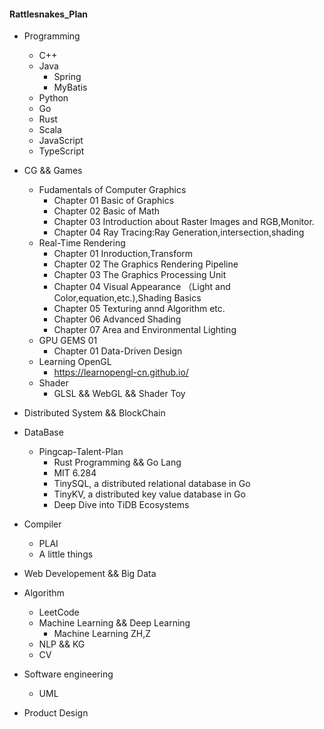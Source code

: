 #### Rattlesnakes_Plan

* Programming
   * C++
   * Java
      * Spring
      * MyBatis 
   * Python
   * Go
   * Rust
   * Scala
   * JavaScript
   * TypeScript

* CG  && Games
   * Fudamentals of Computer Graphics
       * Chapter 01 Basic of Graphics
       * Chapter 02 Basic of Math
       * Chapter 03 Introduction about Raster Images and RGB,Monitor.
       * Chapter 04 Ray Tracing:Ray Generation,intersection,shading
   * Real-Time Rendering
       * Chapter 01 Inroduction,Transform
       * Chapter 02 The Graphics Rendering Pipeline
       * Chapter 03 The Graphics Processing Unit
       * Chapter 04 Visual Appearance （Light and Color,equation,etc.),Shading Basics
       * Chapter 05 Texturing annd Algorithm etc.
       * Chapter 06 Advanced Shading
       * Chapter 07 Area and Environmental Lighting
   * GPU GEMS 01
       * Chapter 01 Data-Driven Design
   * Learning OpenGL
       * https://learnopengl-cn.github.io/ 
   * Shader
       * GLSL && WebGL && Shader Toy

* Distributed System && BlockChain
 
  

* DataBase
   * Pingcap-Talent-Plan
        * Rust Programming  && Go Lang
        * MIT 6.284
        * TinySQL, a distributed relational database in Go
        * TinyKV, a distributed key value database in Go
        * Deep Dive into TiDB Ecosystems
* Compiler
   * PLAI
   * A little things

* Web Developement && Big Data

* Algorithm
   * LeetCode 
   * Machine Learning && Deep Learning
      * Machine Learning ZH,Z
   * NLP && KG
   * CV
* Software engineering
   * UML
* Product Design

